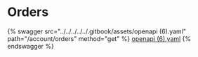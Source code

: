 # Orders

{% swagger src="../../../../../.gitbook/assets/openapi (6).yaml" path="/account/orders" method="get" %}
[openapi (6).yaml](<../../../../../.gitbook/assets/openapi (6).yaml>)
{% endswagger %}
